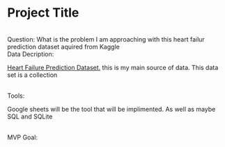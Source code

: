 # Project Title
<br>
Question: What is the problem I am approaching with this heart failur prediction dataset aquired from Kaggle
<br>
Data Decription: 

[Heart Failure Prediction Dataset.](https://www.kaggle.com/fedesoriano/heart-failure-prediction) this is my main source of data. This data set is a collection 

<br>
Tools:
<br>

Google sheets will be the tool that will be implimented. As well as maybe SQL and SQLite

<br>
MVP Goal:
